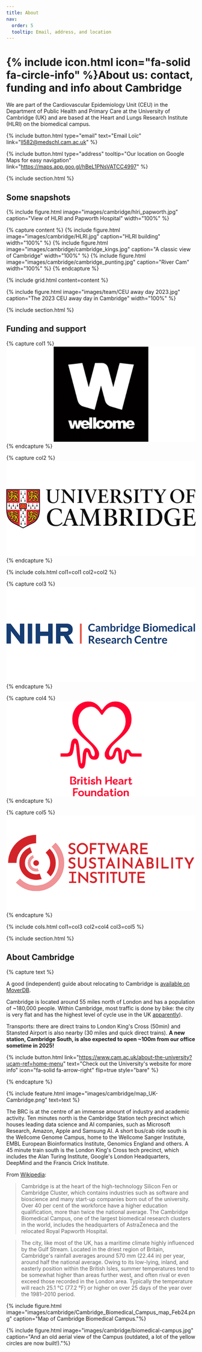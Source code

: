 ```yaml
---
title: About
nav:
  order: 5
  tooltip: Email, address, and location
---
```


# {% include icon.html icon="fa-solid fa-circle-info" %}About us: contact, funding and info about Cambridge

We are part of the Cardiovascular Epidemiology Unit (CEU) in the Department of Public Health and Primary Care at the University of Cambridge (UK) and are based at the Heart and Lungs Research Institute (HLRI) on the biomedical campus.

<!-- ## {% include icon.html icon="fa-regular fa-envelope" %}Contact -->

{%
  include button.html
  type="email"
  text="Email Loïc"
  link="ll582@medschl.cam.ac.uk"
%}

{%
  include button.html
  type="address"
  tooltip="Our location on Google Maps for easy navigation"
  link="https://maps.app.goo.gl/hBeL1PNsVATCC4997"
%}

{% include section.html %}

## Some snapshots

{% include figure.html image="images/cambridge/hlri_papworth.jpg" caption="View of HLRI and Papworth Hospital" width="100%" %}

{% capture content %}
  {% include figure.html image="images/cambridge/HLRI.jpg" caption="HLRI building" width="100%" %}
  {% include figure.html image="images/cambridge/cambridge_kings.jpg" caption="A classic view of Cambridge" width="100%" %}
  {% include figure.html image="images/cambridge/cambridge_punting.jpg" caption="River Cam" width="100%" %}
{% endcapture %}

{% include grid.html content=content %}

{%
  include figure.html
  image="images/team/CEU away day 2023.jpg"
  caption="The 2023 CEU away day in Cambridge"
  width="100%"
%}

{% include section.html %}

## Funding and support

{% capture col1 %}
  [![Wellcome](/images/funders/wellcome-logo.png)](https://wellcome.org)
{% endcapture %}

{% capture col2 %}
  [![University of Cambridge](/images/funders/cambridge-logo.png)](https://www.cam.ac.uk)
{% endcapture %}

{%
  include cols.html
  col1=col1
  col2=col2
%}

{% capture col3 %}
  [![Cambridge NIHR BRC](/images/funders/cambridge-nihr-brc-logo.png)](https://cambridgebrc.nihr.ac.uk)
{% endcapture %}

{% capture col4 %}
  [![BHF](/images/funders/bhf-logo.png)](https://www.bhf.org.uk)
{% endcapture %}

{% capture col5 %}
  [![Software Sustainability Institute](/images/funders/ssi-logo.png)](https://www.software.ac.uk/)
{% endcapture %}

{%
  include cols.html
  col1=col3
  col2=col4
  col3=col5
%}

{% include section.html %}

## About Cambridge

{% capture text %}

A good (independent) guide about relocating to Cambridge is [available on MoverDB](https://moverdb.com/moving-to-cambridge-uk/).

Cambridge is located around 55 miles north of London and has a population of ~180,000 people. Within Cambridge, most traffic is done by bike: the city is very flat and has the highest level of cycle use in the UK [apparently](https://web.archive.org/web/20090605201526/http://www.statistics.gov.uk/CCI/SearchRes.asp?term=KS15&btnSubmit=Search)).

Transports: there are direct trains to London King's Cross (50min) and Stansted Airport is also nearby (30 miles and quick direct trains). __A new station, Cambridge South, is also expected to open ~100m from our office sometime in 2025!__

{%
  include button.html
  link="https://www.cam.ac.uk/about-the-university?ucam-ref=home-menu"
  text="Check out the University's website for more info"
  icon="fa-solid fa-arrow-right"
  flip=true
  style="bare"
%}

{% endcapture %}

{%
  include feature.html
  image="images/cambridge/map_UK-Cambridge.png"
  text=text
%}

The BRC is at the centre of an immense amount of industry and academic activity. Ten minutes north is the Cambridge Station tech precinct which houses leading data science and AI companies, such as Microsoft Research, Amazon, Apple and Samsung AI. A short bus/cab ride south is the Wellcome Genome Campus, home to the Wellcome Sanger Institute, EMBL European Bioinformatics Institute, Genomics England and others. A 45 minute train south is the London King's Cross tech precinct, which includes the Alan Turing Institute, Google's London Headquarters, DeepMind and the Francis Crick Institute.

From [Wikipedia](https://en.wikipedia.org/wiki/Cambridge):
> Cambridge is at the heart of the high-technology Silicon Fen or Cambridge Cluster, which contains industries such as software and bioscience and many start-up companies born out of the university. Over 40 per cent of the workforce have a higher education qualification, more than twice the national average. The Cambridge Biomedical Campus, one of the largest biomedical research clusters in the world, includes the headquarters of AstraZeneca and the relocated Royal Papworth Hospital.

> The city, like most of the UK, has a maritime climate highly influenced by the Gulf Stream. Located in the driest region of Britain, Cambridge's rainfall averages around 570 mm (22.44 in) per year, around half the national average. Owing to its low-lying, inland, and easterly position within the British Isles, summer temperatures tend to be somewhat higher than areas further west, and often rival or even exceed those recorded in the London area. Typically the temperature will reach 25.1 °C (77.2 °F) or higher on over 25 days of the year over the 1981–2010 period.

{% include figure.html image="images/cambridge/Cambridge_Biomedical_Campus_map_Feb24.png" caption="Map of Cambridge Biomedical Campus."%}

{% include figure.html image="images/cambridge/biomedical-campus.jpg" caption="And an old aerial view of the Campus (outdated, a lot of the yellow circles are now built!)."%}
